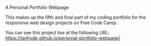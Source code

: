 A Personal Portfolio Webpage

This makes up the fifth and final part of my coding portfolio for the responsive
web design projects on Free Code Camp.

You can see this project live at the following URL: https://tanhyab.github.io/personal-portfolio-webpage/